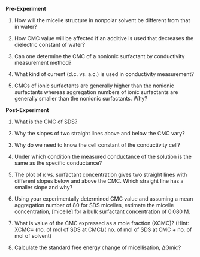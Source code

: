 **Pre-Experiment**

1. How will the micelle structure in nonpolar solvent be different from that in water?

2. How CMC value will be affected if an additive is used that decreases the dielectric constant of water?

3. Can one determine the CMC of a nonionic surfactant by conductivity measurement method?

4. What kind of current (d.c. vs. a.c.) is used in conductivity measurement?

5. CMCs of ionic surfactants are generally higher than the nonionic surfactants whereas aggregation numbers of ionic surfactants are generally smaller than the nonionic surfactants. Why?

**Post-Experiment** 

1. What is the CMC of SDS?

2. Why the slopes of two straight lines above and below the CMC vary?

3. Why do we need to know the cell constant of the conductivity cell?
   
4. Under which condition the measured conductance of the solution is the same as the specific conductance?
  
5. The plot of κ vs. surfactant concentration gives two straight lines with different slopes below and above the CMC. Which straight line has a smaller slope and why?
  
6. Using your experimentally determined CMC value and assuming a mean aggregation number of 80 for SDS micelles, estimate the micelle concentration, [micelle] for a bulk surfactant concentration of 0.080 M.
  
7. What is value of the CMC expressed as a mole fraction (XCMC)? (Hint: XCMC= (no. of mol of SDS at CMC)/( no. of mol of SDS at CMC + no. of mol of solvent)
  
8. Calculate the standard free energy change of micellisation, ΔGmic?

